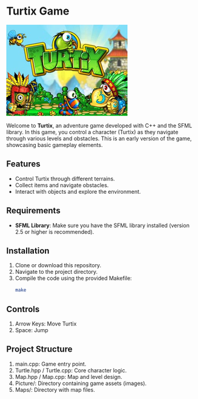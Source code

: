 # Turtix Game

![Turtix Logo](Picture/Turtix.jpg)

Welcome to **Turtix**, an adventure game developed with C++ and the SFML library. In this game, you control a character (Turtix) as they navigate through various levels and obstacles. This is an early version of the game, showcasing basic gameplay elements.

## Features
- Control Turtix through different terrains.
- Collect items and navigate obstacles.
- Interact with objects and explore the environment.

## Requirements
- **SFML Library**: Make sure you have the SFML library installed (version 2.5 or higher is recommended).

## Installation
1. Clone or download this repository.
2. Navigate to the project directory.
3. Compile the code using the provided Makefile:
   ```bash
   make

## Controls
1. Arrow Keys: Move Turtix
1. Space: Jump
## Project Structure
1. main.cpp: Game entry point.
2. Turtle.hpp / Turtle.cpp: Core character logic.
3. Map.hpp / Map.cpp: Map and level design.
4. Picture/: Directory containing game assets (images).
5. Maps/: Directory with map files.
